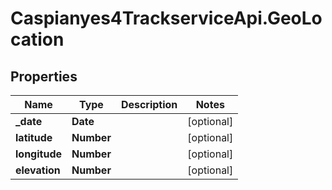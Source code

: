 # Caspianyes4TrackserviceApi.GeoLocation

## Properties
Name | Type | Description | Notes
------------ | ------------- | ------------- | -------------
**_date** | **Date** |  | [optional] 
**latitude** | **Number** |  | [optional] 
**longitude** | **Number** |  | [optional] 
**elevation** | **Number** |  | [optional] 
